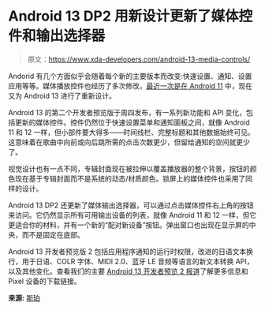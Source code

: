 # Android 13 DP2 用新设计更新了媒体控件和输出选择器

> 原文：<https://www.xda-developers.com/android-13-media-controls/>

Andorid 有几个方面似乎会随着每个新的主要版本而改变:快速设置、通知、设置应用等等。媒体播放控件也经历了多次修改，[最近一次是在 Android 11](https://www.xda-developers.com/android-11-media-controls/) 中，现在又为 Android 13 进行了重新设计。

Android 13 的第二个开发者预览版于周四发布，有一系列新功能和 API 变化，包括更新的媒体控件。控件仍然位于快速设置菜单和通知面板之间，就像 Android 11 和 12 一样，但小部件要大得多——时间线栏、完整标题和其他数据始终可见。这意味着在歌曲中向前或向后跳所需的点击次数更少，但留给通知的空间就更少了。

视觉设计也有一点不同，专辑封面现在被拉伸以覆盖播放器的整个背景，按钮的颜色现在基于专辑封面而不是系统的动态/材质颜色。锁屏上的媒体控件也采用了同样的设计。

Android 13 DP2 还更新了媒体输出选择器，可以通过点击媒体控件右上角的按钮来访问。它仍然显示所有可用输出设备的列表，就像 Android 11 和 12 一样，但它更适合你的材料，并有一个新的“配对新设备”按钮。弹出窗口也出现在显示屏的中央，而不是固定在底部。

Android 13 开发者预览版 2 包括应用程序通知的运行时权限，改进的日语文本换行，用于日语、COLR 字体、MIDI 2.0、蓝牙 LE 音频等语言的新文本转换 API，以及其他变化。查看我们的主要 [Android 13 开发者预览 2 报道](https://www.xda-developers.com/android-12l/)了解更多信息和 Pixel 设备的下载链接。

**来源:** [斯珀](https://blog.esper.io/android-13-deep-dive/#media_output_ui_redesign)